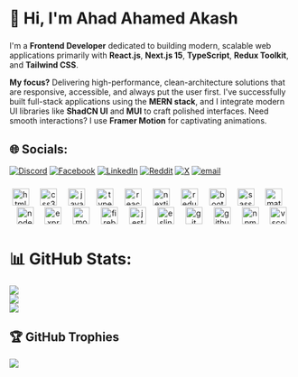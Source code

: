 <h1 align="left">👋 Hi, I'm Ahad Ahamed Akash</h1>

###

I'm a **Frontend Developer** dedicated to building modern, scalable web applications primarily with **React.js**, **Next.js 15**, **TypeScript**, **Redux Toolkit**, and **Tailwind CSS**.

**My focus?** Delivering high-performance, clean-architecture solutions that are responsive, accessible, and always put the user first. I've successfully built full-stack applications using the **MERN stack**, and I integrate modern UI libraries like **ShadCN UI** and **MUI** to craft polished interfaces. Need smooth interactions? I use **Framer Motion** for captivating animations.

###


## 🌐 Socials:
[![Discord](https://img.shields.io/badge/Discord-%237289DA.svg?logo=discord&logoColor=white)](https://discord.gg/ahadahamed) [![Facebook](https://img.shields.io/badge/Facebook-%231877F2.svg?logo=Facebook&logoColor=white)](https://facebook.com/ahad1033) [![LinkedIn](https://img.shields.io/badge/LinkedIn-%230077B5.svg?logo=linkedin&logoColor=white)](https://linkedin.com/in/ahadahamed) [![Reddit](https://img.shields.io/badge/Reddit-%23FF4500.svg?logo=Reddit&logoColor=white)](https://reddit.com/user/ahad-1) [![X](https://img.shields.io/badge/X-black.svg?logo=X&logoColor=white)](https://x.com/ah1033ad) [![email](https://img.shields.io/badge/Email-D14836?logo=gmail&logoColor=white)](mailto:ahad.dev2@gmail.com) 


###

<div align="center">
  <img src="https://cdn.jsdelivr.net/gh/devicons/devicon/icons/html5/html5-original.svg" height="30" alt="html5 logo"  />
  <img width="12" />
  <img src="https://cdn.jsdelivr.net/gh/devicons/devicon/icons/css3/css3-original.svg" height="30" alt="css3 logo"  />
  <img width="12" />
  <img src="https://skillicons.dev/icons?i=js" height="30" alt="javascript logo"  />
  <img width="12" />
  <img src="https://skillicons.dev/icons?i=ts" height="30" alt="typescript logo"  />
  <img width="12" />
  <img src="https://cdn.jsdelivr.net/gh/devicons/devicon/icons/react/react-original.svg" height="30" alt="react logo"  />
  <img width="12" />
  <img src="https://cdn.jsdelivr.net/gh/devicons/devicon/icons/nextjs/nextjs-original.svg" height="30" alt="nextjs logo"  />
  <img width="12" />
  <img src="https://cdn.jsdelivr.net/gh/devicons/devicon/icons/redux/redux-original.svg" height="30" alt="redux logo"  />
  <img width="12" />
  <img src="https://cdn.jsdelivr.net/gh/devicons/devicon/icons/bootstrap/bootstrap-original.svg" height="30" alt="bootstrap logo"  />
  <img width="12" />
  <img src="https://cdn.jsdelivr.net/gh/devicons/devicon/icons/sass/sass-original.svg" height="30" alt="sass logo"  />
  <img width="12" />
  <img src="https://cdn.jsdelivr.net/gh/devicons/devicon/icons/materialui/materialui-original.svg" height="30" alt="materialui logo"  />
  <img width="12" />
  <img src="https://skillicons.dev/icons?i=nodejs" height="30" alt="nodejs logo"  />
  <img width="12" />
  <img src="https://skillicons.dev/icons?i=express" height="30" alt="express logo"  />
  <img width="12" />
  <img src="https://cdn.jsdelivr.net/gh/devicons/devicon/icons/mongodb/mongodb-original.svg" height="30" alt="mongodb logo"  />
  <img width="12" />
  <img src="https://cdn.jsdelivr.net/gh/devicons/devicon/icons/firebase/firebase-plain.svg" height="30" alt="firebase logo"  />
  <img width="12" />
  <img src="https://cdn.jsdelivr.net/gh/devicons/devicon/icons/jest/jest-plain.svg" height="30" alt="jest logo"  />
  <img width="12" />
  <img src="https://cdn.jsdelivr.net/gh/devicons/devicon/icons/eslint/eslint-original.svg" height="30" alt="eslint logo"  />
  <img width="12" />
  <img src="https://cdn.jsdelivr.net/gh/devicons/devicon/icons/git/git-original.svg" height="30" alt="git logo"  />
  <img width="12" />
  <img src="https://skillicons.dev/icons?i=github" height="30" alt="github logo"  />
  <img width="12" />
  <img src="https://cdn.jsdelivr.net/gh/devicons/devicon/icons/npm/npm-original-wordmark.svg" height="30" alt="npm logo"  />
  <img width="12" />
  <img src="https://cdn.jsdelivr.net/gh/devicons/devicon/icons/vscode/vscode-original.svg" height="30" alt="vscode logo"  />
</div>

# 📊 GitHub Stats:
![](https://github-readme-stats.vercel.app/api?username=ahad1033&theme=github_dark&hide_border=true&include_all_commits=true&count_private=true)<br/>
![](https://nirzak-streak-stats.vercel.app/?user=ahad1033&theme=github_dark&hide_border=true)<br/>
![](https://github-readme-stats.vercel.app/api/top-langs/?username=ahad1033&theme=github_dark&hide_border=true&include_all_commits=true&count_private=true&layout=compact)


## 🏆 GitHub Trophies
![](https://github-profile-trophy.vercel.app/?username=ahad1033&theme=github_dark&no-frame=true&no-bg=true&margin-w=4)

###
